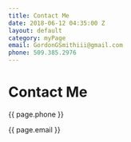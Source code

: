 ```yaml
---
title: Contact Me
date: 2018-06-12 04:35:00 Z
layout: default
category: myPage
email: GordonGSmithiii@gmail.com
phone: 509.385.2976
---
```


<div class="header">


<h1 class="title is-3">Contact Me</h1>


</div>

<div class="info">

<i class="fa fa-phone" aria-hidden="true"></i>

<p>{{ page.phone }}</p>

</div>

<i class="fa fa-envelope" aria-hidden="true"></i>


<div class="info">

<p>{{ page.email }}</p>


</div>